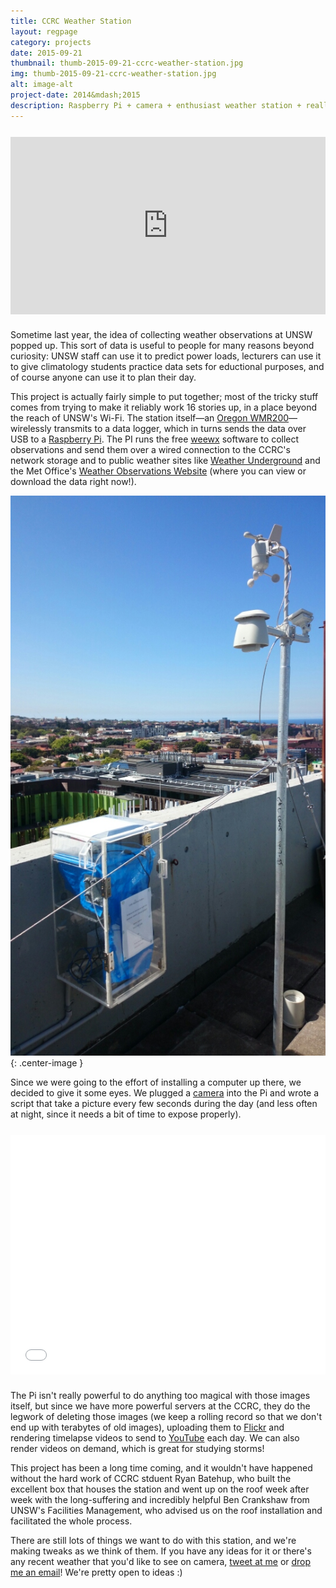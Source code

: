 ```yaml
---
title: CCRC Weather Station
layout: regpage
category: projects
date: 2015-09-21
thumbnail: thumb-2015-09-21-ccrc-weather-station.jpg
img: thumb-2015-09-21-ccrc-weather-station.jpg
alt: image-alt
project-date: 2014&mdash;2015
description: Raspberry Pi + camera + enthusiast weather station + really tall building = epic weather data
---
```

<!-- Youtube embed -->
<div markdown="0" style="text-align:center; position: relative; height: 0; padding-bottom: 56.25%; margin-top: 25px; margin-bottom: 25px;">
	<iframe style="position: absolute; top: 0; left: 0; width: 100%; height: 100%;" src="https://www.youtube.com/embed/_4XGPOtL_NU?list=PLPA1_XSKQBZaasniybfRbSRYUNF91_y5U" frameborder="0" allowfullscreen></iframe>
</div>

Sometime last year, the idea of collecting weather observations at UNSW popped up. This sort of data is useful to people for many reasons beyond curiosity: UNSW staff can use it to predict power loads, lecturers can use it to give climatology students practice data sets for eductional purposes, and of course anyone can use it to plan their day.

This project is actually fairly simple to put together; most of the tricky stuff comes from trying to make it reliably work 16 stories up, in a place beyond the reach of UNSW's Wi-Fi. The station itself—an [Oregon WMR200](http://shop.australiangeographic.com.au/oregon-weather-station-wmr200.html)—wirelessly transmits to a data logger, which in turns sends the data over USB to a [Raspberry Pi](http://www.raspberrypi.org/). The PI runs the free [weewx](http://www.weewx.com) software to collect observations and send them over a wired connection to the CCRC's network storage and to public weather sites like [Weather Underground](http://www.wunderground.com/personal-weather-station/dashboard?ID=INEWSOUT602) and the Met Office's [Weather Observations Website](http://bom-wow.metoffice.gov.uk/graphdata?requestedAction=REQUEST&siteID=919586001) (where you can view or download the data right now!).

![CCRC weather station](/img/portfolio/weather-station.jpg){: .center-image }

Since we were going to the effort of installing a computer up there, we decided to give it some eyes. We plugged a [camera](http://www.raspberrypi.org/camera) into the Pi and wrote a script that take a picture every few seconds during the day (and less often at night, since it needs a bit of time to expose properly).

<!-- Flickr embed -->
<div markdown="0" style='position: relative; padding-bottom: 76%; height: 0; overflow: hidden; margin-top: 25px; margin-bottom: 25px;'><iframe id='iframe' src='//flickrit.com/slideshowholder.php?height=75&size=big&speed=3&count=10&userId=132153736@N04&caption=on&credit=1&trans=1&theme=1&thumbnails=1&transition=0&layoutType=responsive&sort=0' scrolling='no' frameborder='0'style='width:100%; height:100%; position: absolute; top:0; left:0;' ></iframe></div>

The Pi isn't really powerful to do anything too magical with those images itself, but since we have more powerful servers at the CCRC, they do the legwork of deleting those images (we keep a rolling record so that we don't end up with terabytes of old images), uploading them to [Flickr](http://www.flickr.com/photos/ccrc_weather/) and rendering timelapse videos to send to [YouTube](https://www.youtube.com/channel/UCeiNSkPn47gxultHDuJZEYw) each day. We can also render videos on demand, which is great for studying storms!

This project has been a long time coming, and it wouldn't have happened without the hard work of CCRC stduent Ryan Batehup, who built the excellent box that houses the station and went up on the roof week after week with the long-suffering and incredibly helpful Ben Crankshaw from UNSW's Facilities Management, who advised us on the roof installation and facilitated the whole process.

There are still lots of things we want to do with this station, and we're making tweaks as we think of them. If you have any ideas for it or there's any recent weather that you'd like to see on camera, [tweet at me](https://twitter.com/intent/tweet?text=@rensa_co&related=rensa_co) or [drop me an email](mailto:j.goldie@unsw.edu.au)! We're pretty open to ideas :)